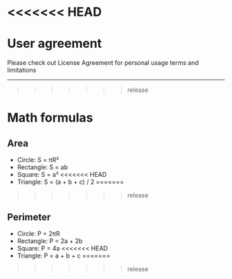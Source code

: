 <<<<<<< HEAD
=======
# User agreement 

Please check out License Agreement for personal usage terms and limitations

---

>>>>>>> release
# Math formulas
## Area
- Circle: S = πR²
- Rectangle: S = ab
- Square: S = a²
<<<<<<< HEAD
- Triangle: S = (a + b + c) / 2
=======
>>>>>>> release

## Perimeter
- Circle: P = 2πR
- Rectangle: P = 2a + 2b
- Square: P = 4a
<<<<<<< HEAD
- Triangle: P = a + b + c
=======

>>>>>>> release
